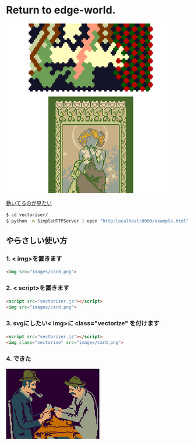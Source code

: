# Return to edge-world.

![こんなんいいよね](example.html.png)

[動いてるのが見たい](http://jsdo.it/59naga/vectorizer)
```bash
$ cd vectoriser/
$ python -m SimpleHTTPServer | open "http:localhost:8000/example.html"
```

## や<del>ら</del>さしい使い方

### 1. < img>を置きます

```html
<img src="images/card.png">
```

### 2. < script>を置きます

```html
<script src="vectorizer.js"></script>
<img src="images/card.png">
```

### 3. svgにしたい< img>に class="vectorize" を付けます

```html
<script src="vectorizer.js"></script>
<img class="vectorise" src="images/card.png">
```

### 4. できた

<img title="画像はイメージですって日本語おかしくね？" src="https://raw.githubusercontent.com/59naga/vectorizer/master/images/card.png">